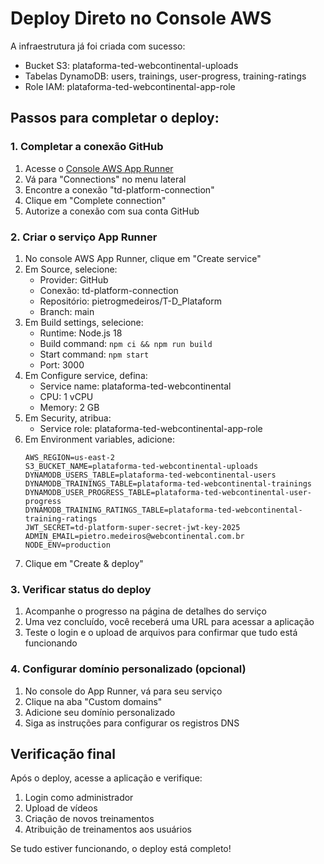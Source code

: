 # Deploy Direto no Console AWS

A infraestrutura já foi criada com sucesso:
- Bucket S3: plataforma-ted-webcontinental-uploads
- Tabelas DynamoDB: users, trainings, user-progress, training-ratings
- Role IAM: plataforma-ted-webcontinental-app-role

## Passos para completar o deploy:

### 1. Completar a conexão GitHub
1. Acesse o [Console AWS App Runner](https://us-east-2.console.aws.amazon.com/apprunner/home)
2. Vá para "Connections" no menu lateral
3. Encontre a conexão "td-platform-connection"
4. Clique em "Complete connection"
5. Autorize a conexão com sua conta GitHub

### 2. Criar o serviço App Runner
1. No console AWS App Runner, clique em "Create service"
2. Em Source, selecione:
   - Provider: GitHub
   - Conexão: td-platform-connection
   - Repositório: pietrogmedeiros/T-D_Plataform
   - Branch: main
3. Em Build settings, selecione:
   - Runtime: Node.js 18
   - Build command: `npm ci && npm run build`
   - Start command: `npm start`
   - Port: 3000
4. Em Configure service, defina:
   - Service name: plataforma-ted-webcontinental
   - CPU: 1 vCPU
   - Memory: 2 GB
5. Em Security, atribua:
   - Service role: plataforma-ted-webcontinental-app-role
6. Em Environment variables, adicione:
   ```
   AWS_REGION=us-east-2
   S3_BUCKET_NAME=plataforma-ted-webcontinental-uploads
   DYNAMODB_USERS_TABLE=plataforma-ted-webcontinental-users
   DYNAMODB_TRAININGS_TABLE=plataforma-ted-webcontinental-trainings
   DYNAMODB_USER_PROGRESS_TABLE=plataforma-ted-webcontinental-user-progress
   DYNAMODB_TRAINING_RATINGS_TABLE=plataforma-ted-webcontinental-training-ratings
   JWT_SECRET=td-platform-super-secret-jwt-key-2025
   ADMIN_EMAIL=pietro.medeiros@webcontinental.com.br
   NODE_ENV=production
   ```
7. Clique em "Create & deploy"

### 3. Verificar status do deploy
1. Acompanhe o progresso na página de detalhes do serviço
2. Uma vez concluído, você receberá uma URL para acessar a aplicação
3. Teste o login e o upload de arquivos para confirmar que tudo está funcionando

### 4. Configurar domínio personalizado (opcional)
1. No console do App Runner, vá para seu serviço
2. Clique na aba "Custom domains"
3. Adicione seu domínio personalizado
4. Siga as instruções para configurar os registros DNS

## Verificação final

Após o deploy, acesse a aplicação e verifique:
1. Login como administrador
2. Upload de vídeos
3. Criação de novos treinamentos
4. Atribuição de treinamentos aos usuários

Se tudo estiver funcionando, o deploy está completo!